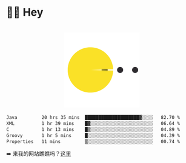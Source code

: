 
# 👋🏻 Hey
<div align="center">
	<br>
	<img src="https://raw.githubusercontent.com/Aniket965/Aniket965/master/pacman.svg?sanitize=true" width="200" height="200">
	<br>
</div>

<!--START_SECTION:waka-->
```text
Java         20 hrs 35 mins  ████████████████████▓░░░░   82.70 % 
XML          1 hr 39 mins    █▓░░░░░░░░░░░░░░░░░░░░░░░   06.64 % 
C            1 hr 13 mins    █▒░░░░░░░░░░░░░░░░░░░░░░░   04.89 % 
Groovy       1 hr 5 mins     █░░░░░░░░░░░░░░░░░░░░░░░░   04.39 % 
Properties   11 mins         ▒░░░░░░░░░░░░░░░░░░░░░░░░   00.74 % 
```
<!--END_SECTION:waka-->

 ➡️  来我的网站瞧瞧吗？[这里](https://www.shaolongfei.com)
